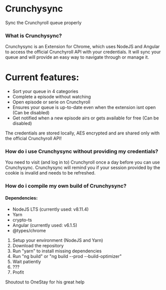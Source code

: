 # Crunchysync
Sync the Crunchyroll queue properly

### What is Crunchysync?
Crunchysync is an Extension for Chrome, which uses NodeJS and Angular to access the official Crunchyroll API with your credentials.
It will sync your queue and will provide an easy way to navigate through or manage it.

# Current features:
- Sort your queue in 4 categories
- Complete a episode without watching
- Open episode or serie on Crunchyroll
- Ensures your queue is up-to-date even when the extension isnt open (Can be disabled)
- Get notified when a new episode airs or gets available for free (Can be disabled)

The credentials are stored locally, AES encrypted and are shared only with the official Crunchyroll API!

### How do i use Crunchysync without providing my credentials?
You need to visit (and log in to) Crunchyroll once a day before you can use Crunchysync.
Crunchysync will remind you if your session provided by the cookie is invalid and needs to be refreshed.

### How do i compile my own build of Crunchysync?

#### Dependencies:
- NodeJS LTS (currently used: v8.11.4)
- Yarn
- crypto-ts
- Angular (currently used: v6.1.5)
- @types/chrome

1. Setup your environment (NodeJS and Yarn)
2. Download the repository
3. Run "yarn" to install missing dependencies
4. Run "ng build" or "ng build --prod --build-optimizer"
5. Wait patiently
6. ???
7. Profit

Shoutout to OneStay for his great help
